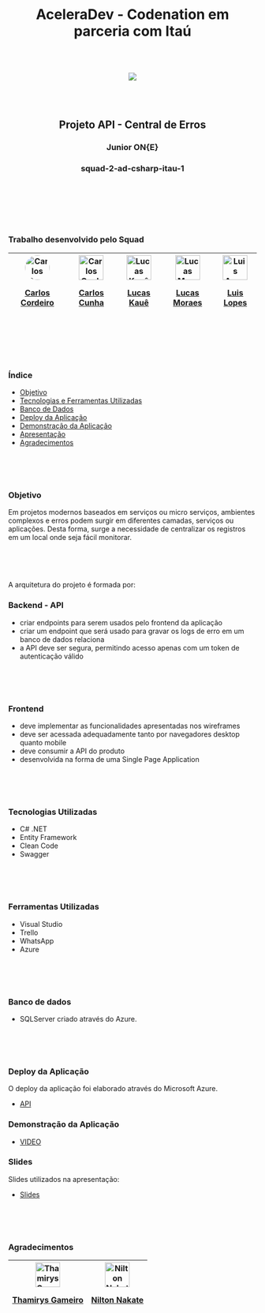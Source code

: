 <h1 align="center">AceleraDev - Codenation em parceria com Itaú</h1>
<br/>
<br/>
<p align="center">
<img style="align-self: center;" src="https://user-images.githubusercontent.com/50468352/81487897-a1499780-9238-11ea-8239-22a62f4f14b8.png" />
</p>
<br/>
<br/>

<h2 align="center">Projeto API - Central de Erros</h2>
<h3 align="center">Junior ON{E}</h3>
<h3 align="center">squad-2-ad-csharp-itau-1</h3>
<br/>
<br/>
<br/>
<br/>
<br/>


### Trabalho desenvolvido pelo Squad

| <a href="https://www.linkedin.com/in/carloscordeiro96/" target="_blank"><img title="Carlos Cordeiro" style="border-radius: 50%" src="https://media-exp1.licdn.com/dms/image/C4D03AQEzmOm2YXv9Rg/profile-displayphoto-shrink_200_200/0?e=1594252800&amp;v=beta&amp;t=7FxPDtbo14ySmaoG7JwC_YxRV1Go5WUZzu5J6vkyKqA" alt="Carlos Cordeiro"  width="50" height="50"> <p style="align-self: center">Carlos Cordeiro</p></a> | <a href="https://www.linkedin.com/in/carlos-eduardo-santana-88ti/" target="_blank"><img title="Carlos Cunha" src="https://media-exp1.licdn.com/dms/image/C4D03AQGo9T2T7l2Zlw/profile-displayphoto-shrink_200_200/0?e=1594252800&amp;v=beta&amp;t=KvHcnlqoYVggcVDs3GT91bOhWYHMnPiGAgV_s-qV2Bk" alt="Carlos Cunha" width="50" height="50"> <p style="align-self: center">Carlos Cunha</p> | <a href="https://www.linkedin.com/in/lucas-kau%C3%AA-359b21181/" target="_blank"><img title="Lucas Kauê" src="https://media-exp1.licdn.com/dms/image/C4E03AQGpCshHUY2Tfw/profile-displayphoto-shrink_200_200/0?e=1594252800&amp;v=beta&amp;t=e2eSJVcC96AAwr-ffqUXlsITWu8Tbh02sl8ToCsf8b0" loading="lazy" alt="Lucas Kauê" width="50" height="50"> <p style="align-self: center">Lucas Kauê</p></a> | <a href="https://www.linkedin.com/in/lucas-moraes-silva/" target="_blank"><img title="Lucas Moraes" src="https://media-exp1.licdn.com/dms/image/C4D03AQETiYQYsmzqrQ/profile-displayphoto-shrink_200_200/0?e=1594252800&amp;v=beta&amp;t=InMAdt5V8jmv7MrdA5mgLNrN2A5zlEoXv9szOXRu81w" alt="Lucas Moraes" width="50" height="50"> <p style="align-self: center">Lucas Moraes</p></a> | <a href="https://www.linkedin.com/in/luislopessilva/" target="_blank"><img title="Luis Augusto Lopes Silva" src="https://media-exp1.licdn.com/dms/image/C4D03AQHkclgVtAhfKA/profile-displayphoto-shrink_200_200/0?e=1594252800&amp;v=beta&amp;t=nk0Eo2DfrOENnU_kt74SioG3hG5DGqe2sugvIXGbH_U" alt="Luis Augusto Lopes Silva"  width="50" height="50"><p style="align-self: center"> Luis Lopes</p></a>
| ----- | ----- | ---- | -----| ----- 
  
<br/>
<br/>
<br/>
<br/>





### Índice
* [Objetivo](#objetivo)
* [Tecnologias e Ferramentas Utilizadas](#tecnologias-utilizadas)
* [Banco de Dados](#banco-de-dados)
* [Deploy da Aplicação](#deploy-da-aplicação)
* [Demonstração da Aplicação](#demonstração-da-Aplicação)
* [Apresentação](#slides)
* [Agradecimentos](#agradecimentos)

<br/>
<br/>
<br/>

### Objetivo
Em projetos modernos baseados em serviços ou micro serviços, ambientes complexos e erros podem surgir em diferentes camadas, serviços ou aplicações. 
Desta forma, surge a necessidade de centralizar os registros em um local onde seja fácil monitorar.

<br/>
<br/>
<br/>

A arquitetura do projeto é formada por:

### Backend - API
- criar endpoints para serem usados pelo frontend da aplicação
- criar um endpoint que será usado para gravar os logs de erro em um banco de dados relaciona
- a API deve ser segura, permitindo acesso apenas com um token de autenticação válido

<br/>
<br/>
<br/>

### Frontend
- deve implementar as funcionalidades apresentadas nos wireframes
- deve ser acessada adequadamente tanto por navegadores desktop quanto mobile
- deve consumir a API do produto
- desenvolvida na forma de uma Single Page Application

<br/>
<br/>
<br/>

### Tecnologias Utilizadas
- C# .NET
- Entity Framework
- Clean Code 
- Swagger

<br/>
<br/>
<br/>

### Ferramentas Utilizadas 
- Visual Studio
- Trello
- WhatsApp
- Azure 

<br/>
<br/>
<br/>

### Banco de dados
- SQLServer criado através do Azure.

<br/>
<br/>
<br/>

### Deploy da Aplicação
O deploy da aplicação foi elaborado através do Microsoft Azure.
* [API](http://centralerroscodenation.azurewebsites.net/swagger/index.html)

### Demonstração da Aplicação
* [VIDEO]()

### Slides
Slides utilizados na apresentação:
* [Slides](https://github.com/lunadis/central-erros/files/4625145/Junior.on.e.pdf)

<br/>
<br/>
<br/>

### Agradecimentos
| <a href="https://www.linkedin.com/in/thamirys-gameiro-5535a520/" target="_blank"><img title="Thamirys Gameiro" src="https://media-exp1.licdn.com/dms/image/C4E03AQGXLLYOh-s-_Q/profile-displayphoto-shrink_200_200/0?e=1594857600&amp;v=beta&amp;t=NiqY9z0a4x3qvtLG6syepS1Cj7SDzhgwnIhqbt2Su5c" alt="Thamirys Gameiro" width="50" height="50"> <p style="align-self: center">Thamirys Gameiro</p></a> | <a href="https://www.linkedin.com/in/niltonnakate/" target="_blank"><img title="Nilton Nakate" src="https://media-exp1.licdn.com/dms/image/C4E03AQH3dvlaF3_0EQ/profile-displayphoto-shrink_200_200/0?e=1594857600&amp;v=beta&amp;t=W4oidz5dsTcdakeQpdmb5rS9HHrYfec3eYSr3UI8yF0" loading="lazy" alt="Nilton Nakate" width="50" height="50"> <p style="align-self: center">Nilton Nakate</p> 
| ----- | ----- |
